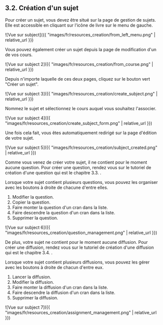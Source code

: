 ## 3.2. Création d'un sujet

Pour créer un sujet, vous devez être situé sur la page de gestion de sujets. Elle est accessible en cliquant sur l'icône de livre sur le menu de gauche.

![Vue sur subject]({{ "images/fr/resources_creation/from_left_menu.png" | relative_url }})

Vous pouvez également créer un sujet depuis la page de modification d'un de vos cours.

![Vue sur subject 2]({{ "images/fr/resources_creation/from_course.png" | relative_url }})

Depuis n'importe laquelle de ces deux pages, cliquez sur le bouton vert "Créer un sujet".

![Vue sur subject 3]({{ "images/fr/resources_creation/create_subject.png" | relative_url }})

Nommez le sujet et sélectionnez le cours auquel vous souhaitez l'associer.

![Vue sur subject 4]({{ "images/fr/resources_creation/create_subject_form.png" | relative_url }})

Une fois cela fait, vous êtes automatiquement redirigé sur la page d'édition de votre sujet.

![Vue sur subject 5]({{ "images/fr/resources_creation/subject_created.png" | relative_url }})

Comme vous venez de créer votre sujet, il ne contient pour le moment aucune question. Pour créer une question, rendez vous sur le tutoriel de création d'une question qui est le chapitre 3.3. .

Lorsque votre sujet contient plusieurs questions, vous pouvez les organiser avec les boutons à droite de chacune d'entre elles.
1. Modifier la question.
2. Copier la question.
3. Faire monter la question d'un cran dans la liste.
4. Faire descendre la question d'un cran dans la liste.
5. Supprimer la question.

![Vue sur subject 6]({{ "images/fr/resources_creation/question_management.png" | relative_url }})

De plus, votre sujet ne contient pour le moment aucune diffusion. Pour créer une diffusion, rendez vous sur le tutoriel de création d'une diffusion qui est le chapitre 3.4. .

Lorsque votre sujet contient plusieurs diffusions, vous pouvez les gérer avec les boutons à droite de chacun d'entre eux.
1. Lancer la diffusion.
2. Modifier la diffusion.
3. Faire monter la diffusion d'un cran dans la liste.
4. Faire descendre la diffusion d'un cran dans la liste.
3. Supprimer la diffusion.

![Vue sur subject 7]({{ "images/fr/resources_creation/assignment_management.png" | relative_url }})